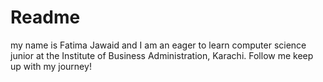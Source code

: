# Readme
my name is Fatima Jawaid and I am an eager to learn computer science junior at the Institute of Business Administration, Karachi. Follow me keep up with my journey!
